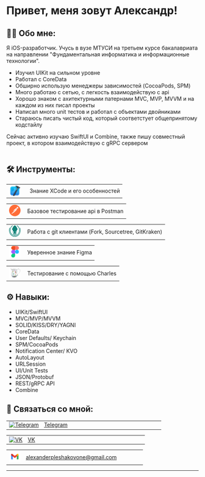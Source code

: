 # Привет, меня зовут Александр!



<!--
**AlexanderPleshakov/alexanderpleshakov** is a ✨ _special_ ✨ repository because its `README.md` (this file) appears on your GitHub profile.

Here are some ideas to get you started:

- 🔭 I’m currently working on ...
- 🌱 I’m currently learning ...
- 👯 I’m looking to collaborate on ...
- 🤔 I’m looking for help with ...
- 💬 Ask me about ...
- 📫 How to reach me: ...
- 😄 Pronouns: ...
- ⚡ Fun fact: ...
-->

## :man_technologist: Обо мне:

Я iOS-разработчик. Учусь в вузе МТУСИ на третьем курсе бакалавриата на направлении "Фундаментальная информатика и информационные технологии".
- Изучил UIKit на сильном уровне
- Работал с CoreData
- Обширно использую менеджеры зависимостей (CocoaPods, SPM)
- Много работаю с сетью, с легкость взаимодействую с api
- Хорошо знаком с ахитектурными патернами MVC, MVP, MVVM и на каждом из них писал проекты
- Написал много unit тестов и работал с объектами двойниками
- Стараюсь писать чистый код, который соответстует общепринятому кодстайлу

Сейчас активно изучаю SwiftUI и Combine, также пишу совместный проект, в котором взаимодействую с gRPC сервером
<br>
<br>

## 🛠 Инструменты:

<table>
  <tr>
    <td><img src="https://github.com/devicons/devicon/blob/master/icons/xcode/xcode-original.svg" alt="Xcode" style="float:left; margin-right:10px;" width="30" height="30"/></td>
    <td style="vertical-align: middle;">Знание XCode и его особенностей</td>
  </tr>
</table>
<table>
  <tr>
    <td><img src="https://github.com/AlexanderPleshakov/alexanderpleshakov/blob/main/assets/postman.svg" title="Postman" alt="Postman" width="30" height="30"/>&nbsp;</td>
    <td style="vertical-align: middle;">Базовое тестирование api в Postman</td>
  </tr>
</table>
<table>
  <tr>
    <td><img src="https://github.com/AlexanderPleshakov/alexanderpleshakov/blob/main/assets/gitkraken.svg" title="GitKraken" alt="GitKraken" width="30" height="30"/>&nbsp;</td>
    <td style="vertical-align: middle;">Работа c git клиентами (Fork, Sourcetree, GitKraken)</td>
  </tr>
</table>
<table>
  <tr>
    <td><img src="https://github.com/devicons/devicon/blob/master/icons/figma/figma-original.svg" title="figma" alt="figma" width="30" height="30"/>&nbsp;</td>
    <td style="vertical-align: middle;">Уверенное знание Figma</td>
  </tr>
</table>
<table>
  <tr>
    <td><img src="https://github.com/AlexanderPleshakov/alexanderpleshakov/blob/main/assets/Charles.jpeg" title="Charles" alt="Charles" width="30" height="30"/>&nbsp;</td>
    <td style="vertical-align: middle;">Тестирование с помощью Charles</td>
  </tr>
</table>

## ⚙️ Навыки:
- UIKit/SwiftUI
- MVC/MVP/MVVM
- SOLID/KISS/DRY/YAGNI
- CoreData
- User Defaults/ Keychain
- SPM/CocoaPods
- Notification Center/ KVO
- AutoLayout
- URLSession
- UI/Unit Tests
- JSON/Protobuf
- REST/gRPC API
- Combine

## 🤝 Связаться со мной:

<table>
  <tr>
    <td>
      <a href="https://t.me/AlexanderPleshakovOne" target="_blank">
        <img src="https://cdn-icons-png.flaticon.com/512/2111/2111646.png" width="30" height="30" alt="Telegram" />
      </a>
    </td>
    <td style="vertical-align: middle;" width="300">
       <a href="https://t.me/AlexanderPleshakovOne" target="_blank">Telegram</a>
    </td>
  </tr>
</table>
<table>
  <tr>
    <td>
      <a href="https://vk.com/prostoal_ex" target="_blank">
        <img src="https://cdn-icons-png.flaticon.com/512/145/145813.png" width="30" height="30" alt="VK"/>
      </a>
    </td>
    <td style="vertical-align: middle;" width="300">
      <a href="https://vk.com/prostoal_ex" target="_blank">VK</a>
    </td>
  </tr>
</table>
<table>
  <tr>
    <td>
      <a href="mailto:alexanderpleshakovone@gmail.com" target="_blank">
        <img src="https://github.com/AlexanderPleshakov/alexanderpleshakov/blob/main/assets/gmail.png" width="30" height="30" alt="Gmail"/>
      </a>
    </td>
    <td style="vertical-align: middle;" width="300">
      <a href="mailto:alexanderpleshakovone@gmail.com" target="_blank">alexanderpleshakovone@gmail.com</a>
    </td>
  </tr>
</table>

---

